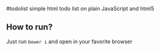 #todolist
simple html todo list on plain JavaScript and html5
## How to run?
Just run `bower i` and open in your favorite browser